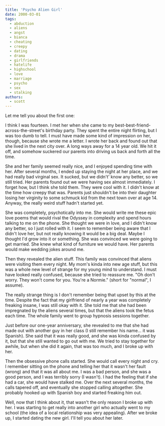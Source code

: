 ```yaml
---
title: 'Psycho Alien Girl'
date: 2000-03-01
tags:
  - abduction
  - aliens
  - angst
  - bianca
  - cheating
  - creepy
  - dating
  - drama
  - girlfriends
  - hatelife
  - highschool
  - love
  - marriage
  - psycho
  - sex
  - stalking
authors:
  - scott
---
```


Let me tell you about the first one:

I think I was fourteen. I met her when she came to my best-best-friend-across-the-street's birthday party. They spent the entire night flirting, but I was too dumb to tell. I must have made some kind of impression on her, though, because she wrote me a letter. I wrote her back and found out that she lived in the next city over. A long ways away for a 14 year old. We hit it off, and somehow suckered our parents into driving us back and forth all the time.

She and her family seemed really nice, and I enjoyed spending time with her. After several months, I ended up staying the night at her place, and we had really bad virginal sex. It sucked, but we didn't' know any better, so we still tried. Her parents found out we were having sex almost immediately. I forget how, but I think she told them. They were cool with it. I didn't know at the time how creepy that was. Parents just shouldn't be into their daughter losing her virginity to some schmuck kid from the next town over at age 14. Anyway, the really weird stuff hadn't started yet.

She was completely, psychotically into me. She would write me these epic love poems that would rival the Odyssey in complexity and spend hours talking to me on the phone. She thought we were in love, and I didn't know any better, so I just rolled with it. I seem to remember being aware that I didn't love her, but not really knowing it would be a big deal. Maybe I thought I'd grow into it or something. She was convinced we were going to get married. She knew what kind of furniture we would have. Her parents would make wedding jokes around me.

Then they revealed the alien stuff. This family was convinced that aliens were visiting them every night. My mom's kinda into new age stuff, but this was a whole new level of strange for my young mind to understand. I must have looked really confused, because she tried to reassure me. "Oh don't worry. They won't come for you. You're a Normie." (short for "normal", I assume).

The really strange thing is I don't remember being that upset by this at the time. Despite the fact that my girlfriend of nearly a year was completely freaking insane, I was still okay with it. She told me that she had been impregnated by the aliens several times, but that the aliens took the fetus each time. The whole family went to group hypnosis sessions together.

Just before our one-year anniversary, she revealed to me that she had made out with another guy in her class (I still remember his name... it was Spanish). She said that it was really good, and she was kinda confused by it, but that she still wanted to go out with me. We tried to stay together for awhile, but when she did it again, that was too much, and I broke up with her.

Then the obsessive phone calls started. She would call every night and cry. I remember sitting on the phone and telling her that it wasn't her fault (wrong) and that it was all about me. I was a bad person, and she was a good person, and I was terribly sorry (I wasn't). I had the feeling that if she had a car, she would have stalked me. Over the next several months, the calls tapered off, and eventually she stopped calling altogether. She probably hooked up with Spanish boy and started freaking him out.

Well, now that I think about it, that wasn't the only reason I broke up with her. I was starting to get really into another girl who actually went to my school (the idea of a local relationship was very appealing). After we broke up, I started dating the new girl. I'll tell you about her later.
